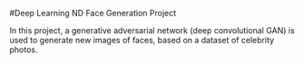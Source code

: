 #Deep Learning ND Face Generation Project

In this project, a generative adversarial network (deep convolutional GAN) is used to generate new images of faces, based on a dataset of celebrity photos.